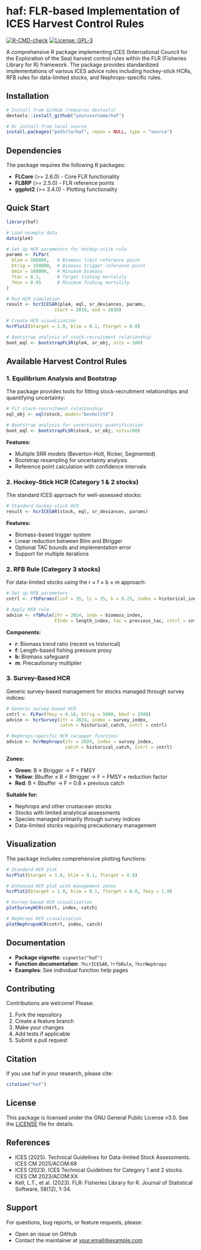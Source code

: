 # haf: FLR-based Implementation of ICES Harvest Control Rules

[![R-CMD-check](https://github.com/yourusername/haf/workflows/R-CMD-check/badge.svg)](https://github.com/yourusername/haf/actions)
[![License: GPL-3](https://img.shields.io/badge/License-GPL%203-green.svg)](https://opensource.org/licenses/GPL-3.0)

A comprehensive R package implementing ICES (International Council for the Exploration of the Sea) harvest control rules within the FLR (Fisheries Library for R) framework. The package provides standardized implementations of various ICES advice rules including hockey-stick HCRs, RFB rules for data-limited stocks, and Nephrops-specific rules.

## Installation

```r
# Install from GitHub (requires devtools)
devtools::install_github("yourusername/haf")

# Or install from local source
install.packages("path/to/haf", repos = NULL, type = "source")
```

## Dependencies

The package requires the following R packages:
- **FLCore** (>= 2.6.0) - Core FLR functionality
- **FLBRP** (>= 2.5.0) - FLR reference points
- **ggplot2** (>= 3.4.0) - Plotting functionality

## Quick Start

```r
library(haf)

# Load example data
data(ple4)

# Set up HCR parameters for hockey-stick rule
params <- FLPar(
  blim = 100000,   # Biomass limit reference point
  btrig = 150000,  # Biomass trigger reference point  
  bmin = 100000,   # Minimum biomass
  ftar = 0.3,      # Target fishing mortality
  fmin = 0.05      # Minimum fishing mortality
)

# Run HCR simulation
result <- hcrICESAR(ple4, eql, sr_deviances, params, 
                  start = 2010, end = 2030)

# Create HCR visualization
hcrPlot2(btarget = 1.0, blim = 0.1, ftarget = 0.8)

# Bootstrap analysis of stock-recruitment relationship
boot_eql <- bootstrapFLSR(ple4, sr_obj, nits = 100)
```

## Available Harvest Control Rules

### 1. Equilibrium Analysis and Bootstrap

The package provides tools for fitting stock-recruitment relationships and quantifying uncertainty:

```r
# Fit stock-recruitment relationship
eql_obj <- eql(stock, model="bevholtSV")

# Bootstrap analysis for uncertainty quantification
boot_eql <- bootstrapFLSR(stock, sr_obj, nits=100)
```

**Features:**
- Multiple SRR models (Beverton-Holt, Ricker, Segmented)
- Bootstrap resampling for uncertainty analysis
- Reference point calculation with confidence intervals

### 2. Hockey-Stick HCR (Category 1 & 2 stocks)

The standard ICES approach for well-assessed stocks:

```r
# Standard hockey-stick HCR
result <- hcrICESAR(stock, eql, sr_deviances, params)
```

**Features:**
- Biomass-based trigger system
- Linear reduction between Blim and Btrigger
- Optional TAC bounds and implementation error
- Support for multiple iterations

### 2. RFB Rule (Category 3 stocks)

For data-limited stocks using the r × f × b × m approach:

```r
# Set up RFB parameters
cntrl <- rfbParams(linf = 35, lc = 25, k = 0.25, index = historical_index)

# Apply RFB rule
advice <- rfbRule(iYr = 2024, indx = biomass_index, 
                  FIndx = length_index, tac = previous_tac, cntrl = cntrl)
```

**Components:**
- **r**: Biomass trend ratio (recent vs historical)
- **f**: Length-based fishing pressure proxy
- **b**: Biomass safeguard
- **m**: Precautionary multiplier

### 3. Survey-Based HCR

Generic survey-based management for stocks managed through survey indices:

```r
# Generic survey-based HCR
cntrl <- FLPar(fmsy = 0.16, btrig = 5000, bbuf = 2500)
advice <- hcrSurvey(iYr = 2024, index = survey_index, 
                    catch = historical_catch, cntrl = cntrl)

# Nephrops-specific HCR (wrapper function)
advice <- hcrNephrops(iYr = 2024, index = survey_index, 
                      catch = historical_catch, cntrl = cntrl)
```

**Zones:**
- **Green**: B ≥ Btrigger → F = FMSY
- **Yellow**: Bbuffer ≤ B < Btrigger → F = FMSY × reduction factor
- **Red**: B < Bbuffer → F = 0.8 × previous catch

**Suitable for:**
- Nephrops and other crustacean stocks
- Stocks with limited analytical assessments
- Species managed primarily through survey indices
- Data-limited stocks requiring precautionary management

## Visualization

The package includes comprehensive plotting functions:

```r
# Standard HCR plot
hcrPlot(btarget = 1.0, blim = 0.1, ftarget = 0.8)

# Enhanced HCR plot with management zones
hcrPlot2(btarget = 1.0, blim = 0.1, ftarget = 0.8, fmsy = 1.0)

# Survey-based HCR visualization
plotSurveyHCR(cntrl, index, catch)

# Nephrops HCR visualization
plotNephropsHCR(cntrl, index, catch)
```

## Documentation

- **Package vignette**: `vignette("haf")`
- **Function documentation**: `?hcrICESAR`, `?rfbRule`, `?hcrNephrops`
- **Examples**: See individual function help pages

## Contributing

Contributions are welcome! Please:

1. Fork the repository
2. Create a feature branch
3. Make your changes
4. Add tests if applicable
5. Submit a pull request

## Citation

If you use haf in your research, please cite:

```r
citation("haf")
```

## License

This package is licensed under the GNU General Public License v3.0. See the [LICENSE](LICENSE) file for details.

## References

- ICES (2025). Technical Guidelines for Data-limited Stock Assessments. ICES CM 2025/ACOM:68
- ICES (2023). ICES Technical Guidelines for Category 1 and 2 stocks. ICES CM 2023/ACOM:XX
- Kell, L.T., et al. (2023). FLR: Fisheries Library for R. Journal of Statistical Software, 58(12), 1-34.

## Support

For questions, bug reports, or feature requests, please:
- Open an issue on GitHub
- Contact the maintainer at your.email@example.com 